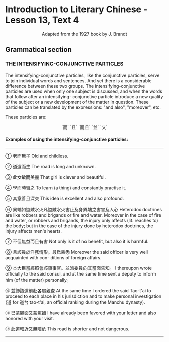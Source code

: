 # Introduction to Literary Chinese - Lesson 13, Text 4

<center>Adapted from the 1927 book by J. Brandt</center>

## Grammatical section

### THE INTENSIFYING-CONJUNCTIVE PARTICLES

The intensifying-conjunctive particles, like the conjunctive particles, serve to join individual words and sentences. And yet there is a considerable difference between these two groups. The intensifying-conjunctive particles are used when only one subject is discussed, and when the words that follow after an intensifying- conjunctive particle introduce a new quality of the subject or a new development of the matter in question. These particles can be translated by the expressions: "and also", "moreover", etc.

These particles are:

<center>`而` `且` `而且` `並` `又`</center>

#### Examples of using the intensifying-conjunctive particles:

---

① 老而無子
Old and childless.

② 道遠而生
The road is long and unknown.

③ 此女敏而美麗
That girl is clever and beautiful.

④ 學而時習之
To learn (a thing) and constantly practise it.

⑤ 其意善且深突
This idea is excellent and also profound.

⑥ 異端如盜賊水火凡盜賊水火害止及身異端之害害及人心
Heterodox doctrines are like robbers and brigands or fire and water. Moreover in the case of fire and water, or robbers and brigands, the injury only affects (lit. reaches to) the body; but in the case of the injury done by heterodox doctrines, the injury affects men's hearts.

⑦ 不但無益而且有害
Not only is it of no benefit, but also it is harmful.

⑧ 且該員於洋務情形。最爲熟悉
Moreover the said officer is very well acquainted with con- ditions of foreign affairs.

⑨ 本大臣當經照會該領事官。並派委員向其當面告知。
I thereupon wrote officially to the said consul, and at the same time sent a deputy to inform him (of the matter) personally。

⑩ 並飾該道前赴各屬親查
At the same time I ordered the said Tao-t'ai to proceed to each place in his jurisdiction and to make personal investigation (道 for 道台 tao-t'ai, an official ranking during the Manchu dynasty).

⑪ 已蒙賜面又蒙駕臨
I have already been favored with your letter and also honored with your visit.

⑫ 此道較近又無險危
This road is shorter and not dangerous.

---
